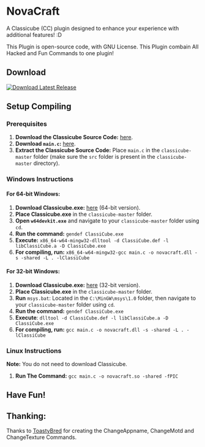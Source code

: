 # NovaCraft

A Classicube (CC) plugin designed to enhance your experience with additional features! :D

This Plugin is open-source code, with GNU License.
This Plugin combain All Hacked and Fun Commands to one plugin!

## Download

[![Download Latest Release](https://img.shields.io/badge/Download-Last%20Release-brightgreen?style=for-the-badge&logo=github)](https://github.com/mastergive514/NovaCraft2/releases/latest)

## Setup Compiling

### Prerequisites

1. **Download the Classicube Source Code:** [here](https://github.com/UnknownShadow200/ClassiCube/archive/refs/heads/master.zip).
2. **Download `main.c`:** [here](https://raw.githubusercontent.com/mastergive514/NovaCraft2/main/main.c).
3. **Extract the Classicube Source Code:** Place `main.c` in the `classicube-master` folder (make sure the `src` folder is present in the `classicube-master` directory).

### Windows Instructions

#### For 64-bit Windows:

1. **Download Classicube.exe:** [here](https://www.classicube.net/download/) (64-bit version).
2. **Place Classicube.exe** in the `classicube-master` folder.
3. **Open `w64devkit.exe`** and navigate to your `classicube-master` folder using `cd`.
4. **Run the command:** 
   ```gendef ClassiCube.exe```
5. **Execute:** ```x86_64-w64-mingw32-dlltool -d ClassiCube.def -l libClassiCube.a -D ClassiCube.exe```
6. **For compiling, run:** ```x86_64-w64-mingw32-gcc main.c -o novacraft.dll -s -shared -L . -lClassiCube```
#### For 32-bit Windows:
1. **Download Classicube.exe:** [here](https://www.classicube.net/download/) (32-bit version).
2. **Place Classicube.exe** in the `classicube-master` folder.
3. **Run** ```msys.bat```: Located in the ```C:\MinGW\msys\1.0``` folder, then navigate to your ```classicube-master``` folder using ```cd```.
4. **Run the command:** ```gendef ClassiCube.exe```
5. **Execute**: ```dlltool -d ClassiCube.def -l libClassiCube.a -D ClassiCube.exe```
6. **For compiling, run:** ```gcc main.c -o novacraft.dll -s -shared -L . -lClassiCube```
### Linux Instructions
**Note:** You do not need to download Classicube.
1. **Run The Command:** ```gcc main.c -o novacraft.so -shared -fPIC```


## Have Fun!


## Thanking:

Thanks to [ToastyBred](https://github.com/1ToastyBred1/) for creating the ChangeAppname, ChangeMotd and ChangeTexture Commands.
